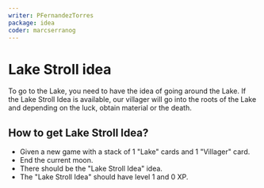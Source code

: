 ```yaml
---
writer: PFernandezTorres
package: idea
coder: marcserranog
---
```


# Lake Stroll idea

To go to the Lake, you need to have the idea of going around the Lake.
If the Lake Stroll Idea is available, our villager will go into the roots of the Lake
and depending on the luck, obtain material or the death.

## How to get Lake Stroll Idea?

 * Given a new game with a stack of 1 "Lake" cards and 1 "Villager" card.
 * End the current moon.
 * There should be the "Lake Stroll Idea" idea.
 * The "Lake Stroll Idea" should have level 1 and 0 XP.
